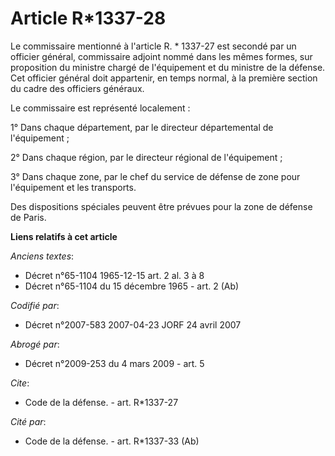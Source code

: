 # Article R*1337-28

Le commissaire mentionné à l'article R. * 1337-27 est secondé par un officier général, commissaire adjoint nommé dans les
mêmes formes, sur proposition du ministre chargé de l'équipement et du ministre de la défense. Cet officier général doit
appartenir, en temps normal, à la première section du cadre des officiers généraux. 

Le commissaire est représenté localement : 

1° Dans chaque département, par le directeur départemental de l'équipement ; 

2° Dans chaque région, par le directeur régional de l'équipement ; 

3° Dans chaque zone, par le chef du service de défense de zone pour l'équipement et les transports. 

Des dispositions spéciales peuvent être prévues pour la zone de défense de Paris.

**Liens relatifs à cet article**

_Anciens textes_:

  - Décret n°65-1104 1965-12-15 art. 2 al. 3 à 8
  - Décret n°65-1104 du 15 décembre 1965 - art. 2 (Ab)

_Codifié par_:

  - Décret n°2007-583 2007-04-23 JORF 24 avril 2007

_Abrogé par_:

  - Décret n°2009-253 du 4 mars 2009 - art. 5

_Cite_:

  - Code de la défense. - art. R*1337-27

_Cité par_:

  - Code de la défense. - art. R*1337-33 (Ab)
